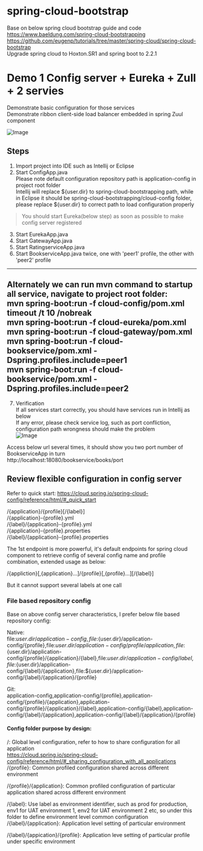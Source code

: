 # spring-cloud-bootstrap
Base on below spring cloud bootstrap guide and code  
https://www.baeldung.com/spring-cloud-bootstrapping  
https://github.com/eugenp/tutorials/tree/master/spring-cloud/spring-cloud-bootstrap  
Upgrade spring cloud to Hoxton.SR1 and spring boot to 2.2.1  

# Demo 1 Config server + Eureka + Zull + 2 servies
Demonstrate basic configuration for those services  
Demonstrate ribbon client-side load balancer embedded in spring Zuul component 

![Image](http://i2.tiimg.com/710524/f1da4ac7f3227c1b.jpg)


## Steps
1. Import project into IDE such as Intellij or Eclipse  
2. Start ConfigApp.java  
Please note default configuration repository path is application-config in project root folder  
Intellij will replace ${user.dir} to spring-cloud-bootstrapping path, while in Eclipse it should be spring-cloud-bootstrapping/cloud-config folder, please replace ${user.dir} to correct path to load configuration properly  

>You should start Eureka(below step) as soon as possible to make config server registered  
 
3. Start EurekaApp.java  
4. Start GatewayApp.java  
5. Start RatingserviceApp.java  
6. Start BookserviceApp.java twice, one with 'peer1' profile, the other with 'peer2' profile  
---
Alternately we can run mvn command to startup all service, navigate to project root folder:  
mvn spring-boot:run -f cloud-config/pom.xml  
timeout /t 10 /nobreak  
mvn spring-boot:run -f cloud-eureka/pom.xml  
mvn spring-boot:run -f cloud-gateway/pom.xml  
mvn spring-boot:run -f cloud-bookservice/pom.xml -Dspring.profiles.include=peer1  
mvn spring-boot:run -f cloud-bookservice/pom.xml -Dspring.profiles.include=peer2  
---
7. Verification  
If all services start correctly, you should have services run in Intellij as below  
If any error, please check service log, such as port confliction, configuration path wrongness should make the problem  
![Image](http://i1.fuimg.com/710524/3ce3f9c33a2f8d19.png)  

Access below url several times, it should show you two port number of BookserviceApp in turn   
http://localhost:18080/bookservice/books/port  

## Review flexible configuration in config server
Refer to quick start: https://cloud.spring.io/spring-cloud-config/reference/html/#_quick_start

/{application}/{profile}[/{label}]  
/{application}-{profile}.yml  
/{label}/{application}-{profile}.yml  
/{application}-{profile}.properties  
/{label}/{application}-{profile}.properties  

The 1st endpoint is more powerful, it's default endpoints for spring cloud component to retrieve config of several config name and profile combination, extended usage as below:  

/{appliction}[,{application}...]/{profile}[,{profile}...][/{label}]

But it cannot support several labels at one call
### File based repository config
Base on above config server characteristics, I prefer below file based repository config:  

Native:  
file:${user.dir}/application-config,file:${user.dir}/application-config/{profile},file:${user.dir}/application-config/{profile}/{application},file:${user.dir}/application-config/{profile}/{application}/{label},file:${user.dir}/application-config/{label},file:${user.dir}/application-config/{label}/{application},file:${user.dir}/application-config/{label}/{application}/{profile}  

Git:  
application-config,application-config/{profile},application-config/{profile}/{application},application-config/{profile}/{application}/{label},application-config/{label},application-config/{label}/{application},application-config/{label}/{application}/{profile}  

#### Config folder purpose by design:  
/: Global level configuration, refer to how to share configuration for all application  
https://cloud.spring.io/spring-cloud-config/reference/html/#_sharing_configuration_with_all_applications  
/{profile}: Common profiled configuration shared across different environment  

/{profile}/{application}: Common profiled configuration of particular application shared across different environment 
 
/{label}:  Use label as environment identifier, such as prod for production, env1 for UAT environment 1, env2 for UAT 
environment 2 etc, so under this folder to define environment level common configuration  
/{label}/{application}: Application level setting of particular environment  

/{label}/{appication}/{profile}: Application leve setting of particular profile under specific environment